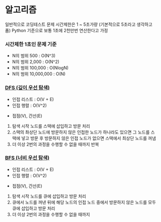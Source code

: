 # 알고리즘

일반적으로 코딩테스트 문제 시간제한은 1 ~ 5초가량 (기본적으로 5초라고 생각하고 품)
Python 기준으로 보통 1초에 2천만번 연산한다고 가정

### 시간제한 1초인 문제 기준

 - N의 범위 500 : O(N^3)
 - N의 범위 2,000 : O(N^2)
 - N의 범위 100,000 : O(NlogN)
 - N의 범위 10,000,000 : O(N)
 
### [DFS (깊이 우선 탐색)](https://github.com/DogonYu/TIL/blob/master/Algorithm/first_search/DFS.py)

 - 인접 리스트 : O(V + E)
 - 인접 행렬 : O(V^2)
* 접점(V), 간선(E)

1. 탐색 시작 노드를 스택에 삽입하고 방문 처리
2. 스택의 촤상단 노드에 방문하지 않은 인접한 노드가 하나라도 있으면 그 노드를 스택에 넣고 방문 후 방문하지 않은 인접 노드가 없으면 스택에서 최상단 노드를 꺼냄
3. 더 이상 2번의 과정을 수행할 수 없을 때까지 반복

### [BFS (너비 우선 탐색)](https://github.com/DogonYu/TIL/blob/master/Algorithm/first_search/BFS.py)

 - 인접 리스트 : O(V + E)
 - 인접 행렬 : O(V^2)
* 접점(V), 간선(E)

1. 탐색 시작 노드를 큐에 삽입하고 방문 처리
2. 큐에서 노드를 꺼낸 뒤에 해당 노드의 인접 노드 중에서 방문하지 않은 노드를 모두 큐에 삽입하고 방문 처리
3. 더 이상 2번의 과정을 수행할 수 없을 때까지 
